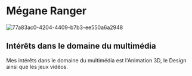 # Mégane Ranger
![77a83ac0-4204-4409-b7b3-ee550a6a2948](https://user-images.githubusercontent.com/112189526/215144442-37d2a971-8753-4f64-a359-44d47e030f00.jpg)
## Intérêts dans le domaine du multimédia
Mes intérêts dans le domaine du multimédia est l'Animation 3D, le Design ainsi que les jeux vidéos. 
